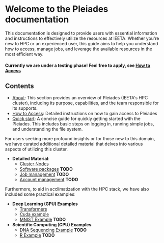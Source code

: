 # Welcome to the Pleiades documentation

This documentation is designed to provide users with essential information and instructions to effectively utilize the resources at IEETA. Whether you're new to HPC or an experienced user, this guide aims to help you understand how to access, manage jobs, and leverage the available resources in the most efficient way.

#### Currently we are under a testing phase! Feel free to apply, see [How to Access](how_to_access.md)

## Contents

* [About](about.md): This section provides an overview of Pleiades (IEETA's HPC cluster), including its purpose, capabilities, and the team responsible for its supports.
* [How to Access](how_to_access.md): Detailed instructions on how to gain access to Pleiades
* [Quick start](quick_start.md): A concise guide for quickly getting started with the Pleiades. This includes basic steps on logging in, running simple jobs, and understanding the file system.

For users seeking more profound insights or for those new to this domain, we have curated additional detailed material that delves into various aspects of utilizing this cluster.

* **Detailed Material**: 
    - [Cluster Nodes](detail_material/nodes.md)
    - [Software packages](detail_material/software_packages.md) **TODO**
    - [Job management](detail_material/job_management.md) **TODO**
    - [Account management](detail_material/account_management.md) **TODO**

Furthermore, to aid in acclimatization with the HPC stack, we have also included some practical examples:

- **Deep Learning (GPU) Examples**
    * [Transformers](examples/dl/transformers.md)
    * [Cuda example](examples/dl/cuda.md)
    * [MNIST Example](examples/dl/mnist.md) **TODO**
- **Scientific Computing (CPU) Examples**
    * [DNA Sequencing Example](examples/sc/dna.md) **TODO**
    * [R Example](examples/sc/r.md) **TODO**
